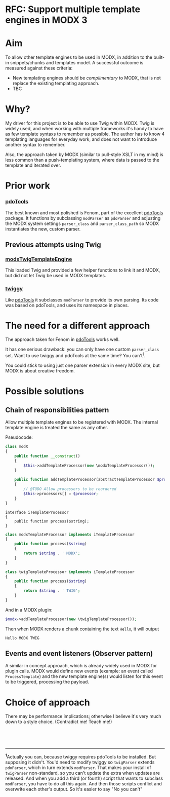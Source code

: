 # RFC: Support multiple template engines in MODX 3

# Aim

To allow other template engines to be used in MODX, in addition to the built-in snippets/chunks and templates model. A successful outcome is measured against these criteria:

* New templating engines should be _complimentary_ to MODX, that is not replace the existing templating approach.
* TBC

# Why?

My driver for this project is to be able to use Twig within MODX. Twig is widely used, and when working with multiple frameworks it's handy to have as few template syntaxs to remember as possible. The author has to know 4 templating languages for everyday work, and does not want to introduce another syntax to remember.

Also, the approach taken by MODX (similar to pull-style XSLT in my mind) is less common than a push-templating system, where data is passed to the template and iterated over.

# Prior work

### [pdoTools]
The best known and most polished is Fenom, part of the excellent [pdoTools] package. It functions by subclassing `modParser` as `pdoParser` and adjusting the MODX system settings `parser_class` and `parser_class_path` so MODX instantiates the new, custom parser.

## Previous attempts using Twig

### [modxTwigTemplateEngine](https://github.com/Codenator81/modxTwigTemplateEngine)

This loaded Twig and provided a few helper functions to link it and MODX, but did not let Twig be used in MODX templates.

### [twiggy](https://github.com/vgrish/twiggy/)

Like [pdoTools] it subclasses `modParser` to provide its own parsing. Its code was based on pdoTools, and uses its namespace in places.

# The need for a different approach

The approach taken for Fenom in [pdoTools] works well.

It has one serious drawback: you can only have one custom `parser_class` set. Want to use twiggy and pdoTools at the same time? You can't<sup>[1](#f1)</sup>.

You could stick to using just one parser extension in every MODX site, but MODX is about creative freedom.

# Possible solutions

## Chain of responsibilities pattern

Allow multiple template engines to be registered with MODX. The internal template engine is treated the same as any other.

Pseudocode:
```php
class modX
{
    public function __construct()
    {
        $this->addTemplateProcessor(new \modxTemplateProcessor());
    }
    
    public function addTemplateProcessor(abstractTemplateProcessor $processor)
    {
        // @TODO Allow processors to be reordered
        $this->processors[] = $processor;
    }
}
```

```
interface iTemplateProcessor
{
    public function process($string);
}
```

```php
class modxTemplateProcessor implements iTemplateProcessor
{
    public function process($string)
    {
        return $string . ' MODX';
    }
}
```
```php
class twigTemplateProcessor implements iTemplateProcessor
{
    public function process($string)
    {
        return $string . ' TWIG';
    }
}
```

And in a MODX plugin:
```php
$modx->addTemplateProcessor(new \twigTemplateProcessor());
```

Then when MODX renders a chunk containing the text `Hello`, it will output
 ```
 Hello MODX TWIG
 ```

## Events and event listeners (Observer pattern)
A similar in concept approach, which is already widely used in MODX for plugin calls. MODX would define new events (example: an event called `ProcessTemplate`) and the new template engine(s) would listen for this event to be triggered, processing the payload.

# Choice of approach

There may be performance implications; otherwise I believe it's very much down to a style choice. (Contradict me! Teach me!)

<p>&nbsp;</p>
<p>&nbsp;</p>
<hr>

<sup><b id="f1">1</b></sup>Actually you can, because twiggy requires pdoTools to be installed. But supposing it didn't. You'd need to modify twiggy so `twigParser`  extends `pdoParser`, which in turn extends `modParser`. That makes your install of `twigParser` non-standard, so you can't update the extra when updates are released. And when you add a third (or fourth) script that wants to subclass `modParser`, you have to do all this again. And then those scripts conflict and overwrite each other's output. So it's easier to say "No you can't"


[pdoTools]: https://modx.com/extras/package/pdotools